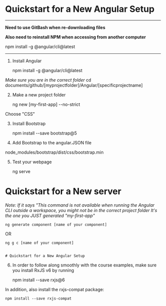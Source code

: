 # Quickstart for a New Angular Setup

**************************************************
**Need to use GitBash when re-downloading files**

**Also need to reinstall NPM when accessing from another computer**

npm install -g @angular/cli@latest

**************************************************

1. Install Angular

    npm install -g @angular/cli@latest

*Make sure you are in the correct folder*
cd documents/github/[myprojectfolder]/Angular/[specificprojectname]

2. Make a new project folder

    ng new [my-first-app] --no-strict

Choose "CSS"

3. Install Bootstrap

    npm install --save bootstrap@5

4. Add Bootstrap to the angular.JSON file

node_modules/bootstrap/dist/css/bootstrap.min

5. Test your webpage

    ng serve

# Quickstart for a New server

*Note: If it says "This command is not available when running the Angular CLI outside a workspace, you might not be in the correct project folder*
*It's the one you JUST generated "my-first-app"*

    ng generate component [name of your component]

OR

    ng g c [name of your component]


    # Quickstart for a New Angular Setup


6. In order to follow along smoothly with the course examples, make sure you install RxJS v6 by running

    npm install --save rxjs@6 

In addition, also install the rxjs-compat package:

    npm install --save rxjs-compat
